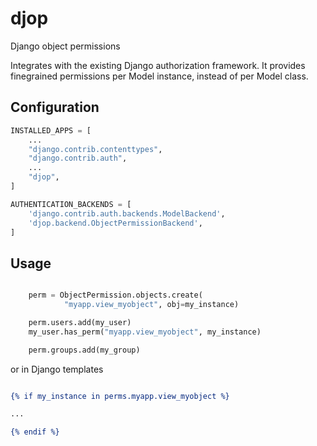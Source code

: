 # djop

Django object permissions

Integrates with the existing Django authorization framework. It provides 
finegrained permissions per Model instance, instead of per Model class.

## Configuration

```Python
INSTALLED_APPS = [
    ...
    "django.contrib.contenttypes",
    "django.contrib.auth",
    ...
    "djop",
]

AUTHENTICATION_BACKENDS = [
    'django.contrib.auth.backends.ModelBackend',
    'djop.backend.ObjectPermissionBackend',
]

```

## Usage
```python

    perm = ObjectPermission.objects.create(
            "myapp.view_myobject", obj=my_instance)

    perm.users.add(my_user)
    my_user.has_perm("myapp.view_myobject", my_instance)

    perm.groups.add(my_group)


```

or in Django templates

```djangotemplate

{% if my_instance in perms.myapp.view_myobject %}

...

{% endif %}

```
